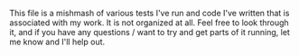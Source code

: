 This file is a mishmash of various tests I've run and code I've written that is associated with my work. It is not organized at all. Feel free to look through it, and if you have any questions / want to try and get parts of it running, let me know and I'll help out.
